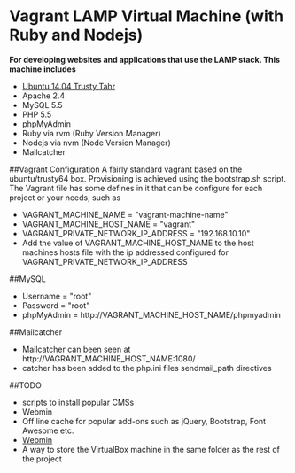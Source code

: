 # Vagrant LAMP Virtual Machine (with Ruby and Nodejs)
**For developing websites and applications that use the LAMP stack. This machine includes**

* [Ubuntu 14.04 Trusty Tahr](https://vagrantcloud.com/ubuntu/boxes/trusty64)
* Apache 2.4
* MySQL 5.5
* PHP 5.5
* phpMyAdmin
* Ruby via rvm (Ruby Version Manager)
* Nodejs via nvm (Node Version Manager)
* Mailcatcher

##Vagrant Configuration
A fairly standard vagrant based on the ubuntu/trusty64 box. Provisioning is achieved using the bootstrap.sh script. The Vagrant file has some defines in it that can be configure for each project or your needs, such as
* VAGRANT_MACHINE_NAME = "vagrant-machine-name"
* VAGRANT_MACHINE_HOST_NAME = "vagrant"
* VAGRANT_PRIVATE_NETWORK_IP_ADDRESS = "192.168.10.10"
* Add the value of VAGRANT_MACHINE_HOST_NAME to the host machines hosts file with the ip addressed configured for VAGRANT_PRIVATE_NETWORK_IP_ADDRESS

##MySQL
* Username = "root"
* Password = "root"
* phpMyAdmin = http://VAGRANT_MACHINE_HOST_NAME/phpmyadmin

##Mailcatcher
* Mailcatcher can been seen at http://VAGRANT_MACHINE_HOST_NAME:1080/
* catcher has been added to the php.ini files sendmail_path directives

##TODO
* scripts to install popular CMSs
* Webmin
* Off line cache for popular add-ons such as jQuery, Bootstrap, Font Awesome etc.
* [Webmin](http://www.webmin.com/)
* A way to store the VirtualBox machine in the same folder as the rest of the project
